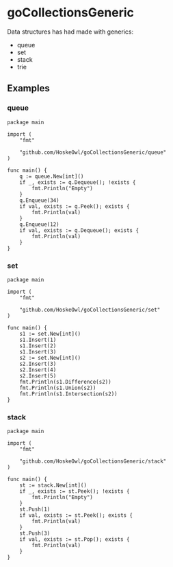 # goCollectionsGeneric
Data structures has had made with generics:

* queue
* set
* stack
* trie

## Examples
### queue
```golang
package main

import (
	"fmt"

	"github.com/HoskeOwl/goCollectionsGeneric/queue"
)

func main() {
	q := queue.New[int]()
	if _, exists := q.Dequeue(); !exists {
		fmt.Println("Empty")
	}
	q.Enqueue(34)
	if val, exists := q.Peek(); exists {
		fmt.Println(val)
	}
	q.Enqueue(12)
	if val, exists := q.Dequeue(); exists {
		fmt.Println(val)
	}
}
```
### set
```golang
package main

import (
	"fmt"

	"github.com/HoskeOwl/goCollectionsGeneric/set"
)

func main() {
	s1 := set.New[int]()
	s1.Insert(1)
	s1.Insert(2)
	s1.Insert(3)
	s2 := set.New[int]()
	s2.Insert(3)
	s2.Insert(4)
	s2.Insert(5)
	fmt.Println(s1.Difference(s2))
	fmt.Println(s1.Union(s2))
	fmt.Println(s1.Intersection(s2))
}
```
### stack
```golang
package main

import (
	"fmt"

	"github.com/HoskeOwl/goCollectionsGeneric/stack"
)

func main() {
	st := stack.New[int]()
	if _, exists := st.Peek(); !exists {
		fmt.Println("Empty")
	}
	st.Push(1)
	if val, exists := st.Peek(); exists {
		fmt.Println(val)
	}
	st.Push(3)
	if val, exists := st.Pop(); exists {
		fmt.Println(val)
	}
}
```